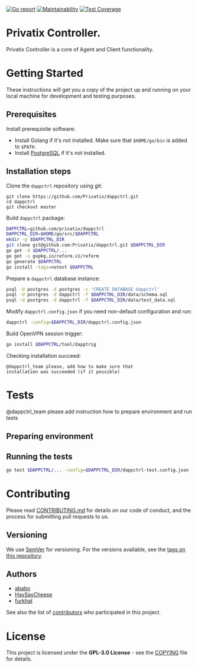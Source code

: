 [![Go report](https://goreportcard.com/badge/github.com/Privatix/dappctrl)](https://goreportcard.com/badge/github.com/Privatix/dappctrl)
[![Maintainability](https://api.codeclimate.com/v1/badges/7e76f071e5408b13ea53/maintainability)](https://codeclimate.com/github/Privatix/dappctrl/maintainability)
[![Test Coverage](https://api.codeclimate.com/v1/badges/7e76f071e5408b13ea53/test_coverage)](https://codeclimate.com/github/Privatix/dappctrl/test_coverage)

# Privatix Controller.
Privatix Controller is a core of Agent and Client functionality.

# Getting Started

These instructions will get you a copy of the project up and running on your local machine for development and testing purposes.

## Prerequisites

Install prerequisite software:
* Install Golang if it's not installed. Make sure that `$HOME/go/bin` is added
to `$PATH`.
* Install [PostgreSQL](https://www.postgresql.org/download/) if it's not installed.

## Installation steps

Clone the `dappctrl` repository using git:

```
git clone https://github.com/Privatix/dappctrl.git
cd dappctrl
git checkout master
```

Build `dappctrl` package:

```bash
DAPPCTRL=github.com/privatix/dappctrl
DAPPCTRL_DIR=$HOME/go/src/$DAPPCTRL
mkdir -p $DAPPCTRL_DIR
git clone git@github.com:Privatix/dappctrl.git $DAPPCTRL_DIR
go get -d $DAPPCTRL/...
go get -u gopkg.in/reform.v1/reform
go generate $DAPPCTRL
go install -tags=notest $DAPPCTRL
```

Prepare a `dappctrl` database instance:

```bash
psql -U postgres -d postgres -c 'CREATE DATABASE dappctrl'
psql -U postgres -d dappctrl -f $DAPPCTRL_DIR/data/schema.sql
psql -U postgres -d dappctrl -f $DAPPCTRL_DIR/data/test_data.sql
```

Modify `dappctrl.config.json` if you need non-default configuration and run:

```bash
dappctrl -config=$DAPPCTRL_DIR/dappctrl.config.json
```

Build OpenVPN session trigger:

```bash
go install $DAPPCTRL/tool/dapptrig
```

Checking installation succeed:
```
@dappctrl_team please, add how to make sure that
installation was succeeded (if it possible)
```

# Tests

@dappctrl_team please add instruction how to prepare environment and run tests

## Preparing environment

## Running the tests

```bash
go test $DAPPCTRL/... -config=$DAPPCTRL_DIR/dappctrl-test.config.json
```

# Contributing

Please read [CONTRIBUTING.md](CONTRIBUTING.md) for details on our code of conduct, and the process for submitting pull requests to us.

## Versioning

We use [SemVer](http://semver.org/) for versioning. For the versions available, see the [tags on this repository](https://github.com/Privatix/dapp-somc/tags).

## Authors

* [ababo](https://github.com/ababo)
* [HaySayCheese](https://github.com/HaySayCheese)
* [furkhat](https://github.com/furkhat)

See also the list of [contributors](https://github.com/Privatix/dapp-somc/contributors) who participated in this project.

# License

This project is licensed under the **GPL-3.0 License** - see the [COPYING](COPYING) file for details.
